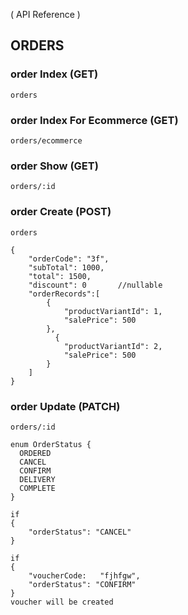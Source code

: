 ( API Reference )

## ORDERS

### order Index (GET)

```
orders
```
### order Index For Ecommerce (GET)

```
orders/ecommerce
```

### order Show (GET)

```
orders/:id
```

### order Create (POST)

```
orders
```

```
{
    "orderCode": "3f",
    "subTotal": 1000,
    "total": 1500,
	"discount": 0		//nullable
    "orderRecords":[
        {
            "productVariantId": 1,
            "salePrice": 500
        },
          {
            "productVariantId": 2,
            "salePrice": 500
        }
    ]
}
```

### order Update (PATCH)

```
orders/:id
```
```
enum OrderStatus {
  ORDERED
  CANCEL
  CONFIRM
  DELIVERY
  COMPLETE
}
```
```
if 
{
	"orderStatus": "CANCEL"
}
```
```
if 
{
    "voucherCode:   "fjhfgw",
	"orderStatus": "CONFIRM"
}
voucher will be created
```